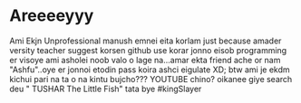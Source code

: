 # Areeeeyyy
Ami Ekjn Unprofessional manush
emnei eita korlam just because amader versity teacher suggest korsen github use korar jonno
eisob programming er visoye ami asholei noob valo o lage na...amar ekta friend ache or nam "Ashfu"..oye er jonnoi etodin pass koira ashci eigulate XD;
btw ami je ekdm kichui pari na ta o na kintu bujcho??? YOUTUBE chino?
oikanee giye search deu " TUSHAR The Little Fish" 
tata bye
#kingSlayer
